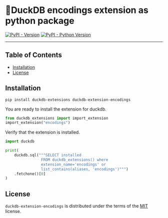 # 🦆DuckDB encodings extension as python package

[![PyPI - Version](https://img.shields.io/pypi/v/duckdb-extension-encodings.svg)](https://pypi.org/project/duckdb-extension-encodings)
[![PyPI - Python Version](https://img.shields.io/pypi/pyversions/duckdb-extension-encodings.svg)](https://pypi.org/project/duckdb-extension-encodings)

-----

## Table of Contents

- [Installation](#installation)
- [License](#license)


## Installation
```console
pip install duckdb-extensions duckdb-extension-encodings
```
You are ready to install the extension for duckdb.
```python
from duckdb_extensions import import_extension
import_extension("encodings")
```

Verify that the extension is installed.
```python
import duckdb

print(
    duckdb.sql("""SELECT installed
                FROM duckdb_extensions() where 
                extension_name='encodings' or 
                list_contains(aliases, 'encodings')""")
    .fetchone()[0]
)
```

## License

`duckdb-extension-encodings` is distributed under the terms of the [MIT](https://spdx.org/licenses/MIT.html) license.
